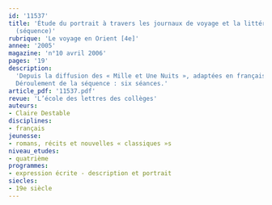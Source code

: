 ```yaml
---
id: '11537'
title: 'Étude du portrait à travers les journaux de voyage et la littérature arabe
  (séquence)'
rubrique: 'Le voyage en Orient [4e]'
annee: '2005'
magazine: 'n°10 avril 2006'
pages: '19'
description: 
  'Depuis la diffusion des « Mille et Une Nuits », adaptées en français par Antoine Galland en 1704, l’Orient a fait son entrée en littérature. Au XIXe siècle, l’orientalisme est à la mode. Dans la société qui voyage, on a coutume d’écrire son journal. Un genre narratif nouveau se constitue, à mi-chemin entre le journal intime et le récit d’aventures. Dans le cadre du programme de quatrième, il paraît intéressant d’initier les élèves à cet aspect de l’histoire littéraire, en même temps qu’on aborde l’étude du portrait. Quelle image des Orientaux les voyageurs renvoient-ils ? Dans quelles intentions nous livrent-ils leurs portraits ? Quelles rencontres semblent possibles ? Cet article propose une étude des caractéristiques d’écriture du portrait et de ses fonctions, en y associant l’étude de l’image et de l’oral.
  Déroulement de la séquence : six séances.'
article_pdf: '11537.pdf'
revue: 'L’école des lettres des collèges'
auteurs:
- Claire Destable
disciplines:
- français
jeunesse:
- romans, récits et nouvelles « classiques »s
niveau_etudes:
- quatrième
programmes:
- expression écrite - description et portrait
siecles:
- 19e siècle
---
```


